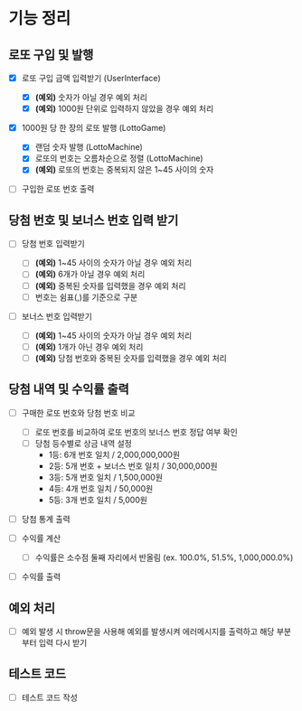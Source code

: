 # 기능 정리

## 로또 구입 및 발행

- [x] 로또 구입 금액 입력받기 (UserInterface)

  - [x] **(예외)** 숫자가 아닐 경우 예외 처리
  - [x] **(예외)** 1000원 단위로 입력하지 않았을 경우 예외 처리

- [x] 1000원 당 한 장의 로또 발행 (LottoGame)

  - [x] 랜덤 숫자 발행 (LottoMachine)
  - [x] 로또의 번호는 오름차순으로 정렬 (LottoMachine)
  - [x] **(예외)** 로또의 번호는 중복되지 않은 1~45 사이의 숫자

- [ ] 구입한 로또 번호 출력

## 당첨 번호 및 보너스 번호 입력 받기

- [ ] 당첨 번호 입력받기

  - [ ] **(예외)** 1~45 사이의 숫자가 아닐 경우 예외 처리
  - [ ] **(예외)** 6개가 아닐 경우 예외 처리
  - [ ] **(예외)** 중복된 숫자를 입력했을 경우 예외 처리
  - [ ] 번호는 쉼표(,)를 기준으로 구분

- [ ] 보너스 번호 입력받기
  - [ ] **(예외)** 1~45 사이의 숫자가 아닐 경우 예외 처리
  - [ ] **(예외)** 1개가 아닌 경우 예외 처리
  - [ ] **(예외)** 당첨 번호와 중복된 숫자를 입력했을 경우 예외 처리

## 당첨 내역 및 수익률 출력

- [ ] 구매한 로또 번호와 당첨 번호 비교

  - [ ] 로또 번호를 비교하여 로또 번호의 보너스 번호 정답 여부 확인
  - [ ] 당첨 등수별로 상금 내역 설정
    - 1등: 6개 번호 일치 / 2,000,000,000원
    - 2등: 5개 번호 + 보너스 번호 일치 / 30,000,000원
    - 3등: 5개 번호 일치 / 1,500,000원
    - 4등: 4개 번호 일치 / 50,000원
    - 5등: 3개 번호 일치 / 5,000원

- [ ] 당첨 통계 출력

- [ ] 수익률 계산

  - [ ] 수익률은 소수점 둘째 자리에서 반올림 (ex. 100.0%, 51.5%, 1,000,000.0%)

- [ ] 수익률 출력

## 예외 처리

- [ ] 예외 발생 시 throw문을 사용해 예외를 발생시켜 에러메시지를 출력하고 해당 부분부터 입력 다시 받기

## 테스트 코드

- [ ] 테스트 코드 작성
